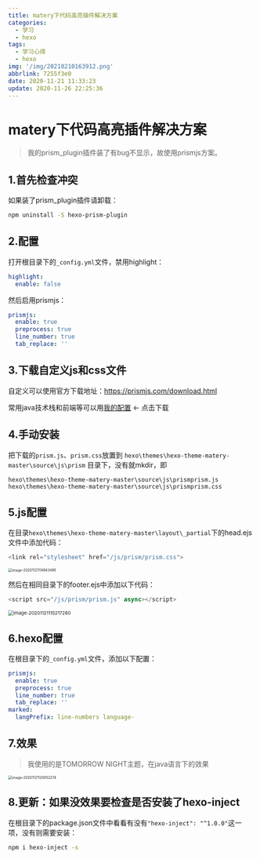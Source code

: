 ```yaml
---
title: matery下代码高亮插件解决方案
categories:
  - 学习
  - hexo
tags:
  - 学习心得
  - hexo
img: '/img/20210210163912.png'
abbrlink: 7255f3e0
date: 2020-11-21 11:33:23
update: 2020-11-26 22:25:36
---
```


# matery下代码高亮插件解决方案

> 我的prism_plugin插件装了有bug不显示，故使用prismjs方案。

## 1.首先检查冲突

如果装了prism_plugin插件请卸载：

```bash
npm uninstall -S hexo-prism-plugin
```

## 2.配置

打开根目录下的`_config.yml`文件，禁用highlight：

```yml
highlight:
  enable: false
```

然后启用prismjs：

```yml
prismjs:
  enable: true
  preprocess: true
  line_number: true
  tab_replace: ''
```

## 3.下载自定义js和css文件

自定义可以使用官方下载地址：https://prismjs.com/download.html

常用java技术栈和前端等可以用[我的配置](https://gaattc.lanzoui.com/is2Qcily2wh)  <- 点击下载

## 4.手动安装

把下载的`prism.js`、`prism.css`放置到 `hexo\themes\hexo-theme-matery-master\source\js\prism` 目录下，没有就mkdir，即

```
hexo\themes\hexo-theme-matery-master\source\js\prismprism.js
hexo\themes\hexo-theme-matery-master\source\js\prismprism.css
```

## 5.js配置

在目录`hexo\themes\hexo-theme-matery-master\layout\_partial`下的head.ejs文件中添加代码：

```javascript
<link rel="stylesheet" href="/js/prism/prism.css">
```

<left><img src="/img/image-20201121114943495.png" alt="image-20201121114943495" style="zoom: 50%;" />

然后在相同目录下的footer.ejs中添加以下代码：

```javascript
<script src="/js/prism/prism.js" async></script>
```

<left><img src="/img/image-20201121115217280.png" alt="image-20201121115217280" style="zoom: 67%;" />

## 6.hexo配置

在根目录下的`_config.yml`文件，添加以下配置：

```yml
prismjs:
  enable: true
  preprocess: true
  line_number: true
  tab_replace: ''
marked:
  langPrefix: line-numbers language-
```

## 7.效果

> 我使用的是TOMORROW NIGHT主题，在java语言下的效果

<left><img src="/img/image-20201121120052274.png" alt="image-20201121120052274" style="zoom:50%;" />

## 8.更新：如果没效果要检查是否安装了hexo-inject

在根目录下的package.json文件中看看有没有`"hexo-inject": "^1.0.0"`这一项，没有则需要安装：

```bash
npm i hexo-inject -s
```

